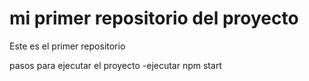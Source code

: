 # mi primer repositorio del proyecto

Este es el primer repositorio

pasos para ejecutar el proyecto
-ejecutar npm start